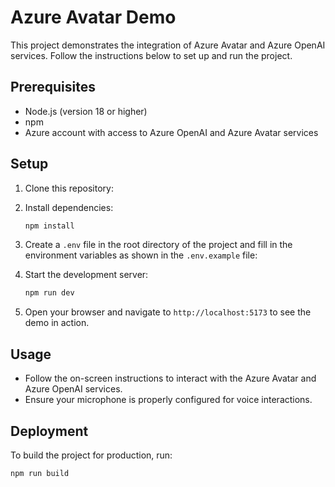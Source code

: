 # Azure Avatar Demo

This project demonstrates the integration of Azure Avatar and Azure OpenAI services. Follow the instructions below to set up and run the project.

## Prerequisites

- Node.js (version 18 or higher)
- npm
- Azure account with access to Azure OpenAI and Azure Avatar services

## Setup

1. Clone this repository:

2. Install dependencies:

   ```bash
   npm install
   ```

3. Create a `.env` file in the root directory of the project and fill in the environment variables as shown in the `.env.example` file:

4. Start the development server:

   ```bash
   npm run dev
   ```

5. Open your browser and navigate to `http://localhost:5173` to see the demo in action.

## Usage

- Follow the on-screen instructions to interact with the Azure Avatar and Azure OpenAI services.
- Ensure your microphone is properly configured for voice interactions.

## Deployment

To build the project for production, run:

```bash
npm run build
```
